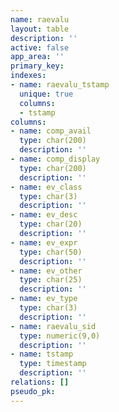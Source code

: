 ```yaml
---
name: raevalu
layout: table
description: ''
active: false
app_area: ''
primary_key: 
indexes:
- name: raevalu_tstamp
  unique: true
  columns:
  - tstamp
columns:
- name: comp_avail
  type: char(200)
  description: ''
- name: comp_display
  type: char(200)
  description: ''
- name: ev_class
  type: char(3)
  description: ''
- name: ev_desc
  type: char(20)
  description: ''
- name: ev_expr
  type: char(50)
  description: ''
- name: ev_other
  type: char(25)
  description: ''
- name: ev_type
  type: char(3)
  description: ''
- name: raevalu_sid
  type: numeric(9,0)
  description: ''
- name: tstamp
  type: timestamp
  description: ''
relations: []
pseudo_pk: 
---
```


